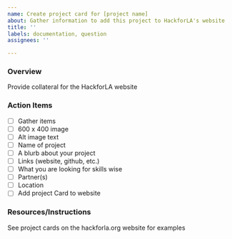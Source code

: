 ```yaml
---
name: Create project card for [project name]
about: Gather information to add this project to HackforLA's website
title: ''
labels: documentation, question
assignees: ''

---
```


### Overview
Provide collateral for the HackforLA website

### Action Items
- [ ]   Gather items
  - [ ]  600 x 400 image
  - [ ]  Alt image text
  - [ ]  Name of project
  - [ ]  A blurb about your project
  - [ ]  Links (website, github, etc.)
  - [ ]  What you are looking for skills wise
  - [ ]  Partner(s)
  - [ ]  Location
- [ ]   Add project Card to website

### Resources/Instructions
See project cards on the hackforla.org website for examples
